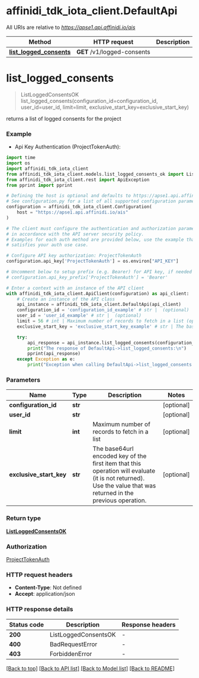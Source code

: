 # affinidi_tdk_iota_client.DefaultApi

All URIs are relative to *https://apse1.api.affinidi.io/ais*

| Method                                                         | HTTP request                | Description |
| -------------------------------------------------------------- | --------------------------- | ----------- |
| [**list_logged_consents**](DefaultApi.md#list_logged_consents) | **GET** /v1/logged-consents |

# **list_logged_consents**

> ListLoggedConsentsOK list_logged_consents(configuration_id=configuration_id, user_id=user_id, limit=limit, exclusive_start_key=exclusive_start_key)

returns a list of logged consents for the project

### Example

- Api Key Authentication (ProjectTokenAuth):

```python
import time
import os
import affinidi_tdk_iota_client
from affinidi_tdk_iota_client.models.list_logged_consents_ok import ListLoggedConsentsOK
from affinidi_tdk_iota_client.rest import ApiException
from pprint import pprint

# Defining the host is optional and defaults to https://apse1.api.affinidi.io/ais
# See configuration.py for a list of all supported configuration parameters.
configuration = affinidi_tdk_iota_client.Configuration(
    host = "https://apse1.api.affinidi.io/ais"
)

# The client must configure the authentication and authorization parameters
# in accordance with the API server security policy.
# Examples for each auth method are provided below, use the example that
# satisfies your auth use case.

# Configure API key authorization: ProjectTokenAuth
configuration.api_key['ProjectTokenAuth'] = os.environ["API_KEY"]

# Uncomment below to setup prefix (e.g. Bearer) for API key, if needed
# configuration.api_key_prefix['ProjectTokenAuth'] = 'Bearer'

# Enter a context with an instance of the API client
with affinidi_tdk_iota_client.ApiClient(configuration) as api_client:
    # Create an instance of the API class
    api_instance = affinidi_tdk_iota_client.DefaultApi(api_client)
    configuration_id = 'configuration_id_example' # str |  (optional)
    user_id = 'user_id_example' # str |  (optional)
    limit = 56 # int | Maximum number of records to fetch in a list (optional)
    exclusive_start_key = 'exclusive_start_key_example' # str | The base64url encoded key of the first item that this operation will evaluate (it is not returned). Use the value that was returned in the previous operation. (optional)

    try:
        api_response = api_instance.list_logged_consents(configuration_id=configuration_id, user_id=user_id, limit=limit, exclusive_start_key=exclusive_start_key)
        print("The response of DefaultApi->list_logged_consents:\n")
        pprint(api_response)
    except Exception as e:
        print("Exception when calling DefaultApi->list_logged_consents: %s\n" % e)
```

### Parameters

| Name                    | Type    | Description                                                                                                                                                    | Notes      |
| ----------------------- | ------- | -------------------------------------------------------------------------------------------------------------------------------------------------------------- | ---------- |
| **configuration_id**    | **str** |                                                                                                                                                                | [optional] |
| **user_id**             | **str** |                                                                                                                                                                | [optional] |
| **limit**               | **int** | Maximum number of records to fetch in a list                                                                                                                   | [optional] |
| **exclusive_start_key** | **str** | The base64url encoded key of the first item that this operation will evaluate (it is not returned). Use the value that was returned in the previous operation. | [optional] |

### Return type

[**ListLoggedConsentsOK**](ListLoggedConsentsOK.md)

### Authorization

[ProjectTokenAuth](../README.md#ProjectTokenAuth)

### HTTP request headers

- **Content-Type**: Not defined
- **Accept**: application/json

### HTTP response details

| Status code | Description          | Response headers |
| ----------- | -------------------- | ---------------- |
| **200**     | ListLoggedConsentsOK | -                |
| **400**     | BadRequestError      | -                |
| **403**     | ForbiddenError       | -                |

[[Back to top]](#) [[Back to API list]](../README.md#documentation-for-api-endpoints) [[Back to Model list]](../README.md#documentation-for-models) [[Back to README]](../README.md)
